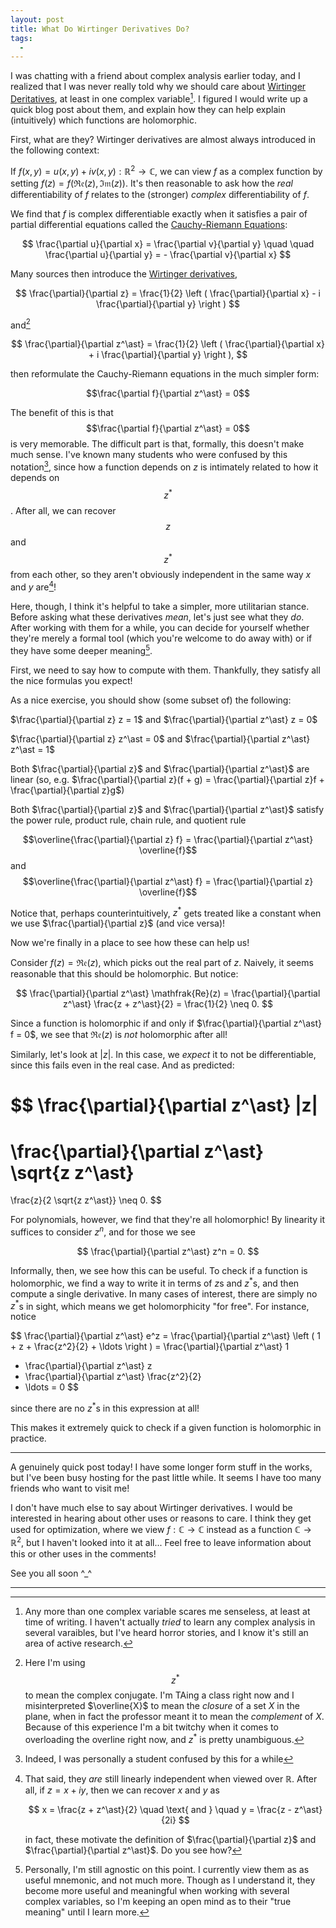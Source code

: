 ```yaml
---
layout: post
title: What Do Wirtinger Derivatives Do?
tags:
  - 
---
```


I was chatting with a friend about complex analysis earlier today, and I 
realized that I was never really told why we should care about 
[Wirtinger Deritatives][1], at least in one complex variable[^1].
I figured I would write up a quick blog post about them, and explain how they
can help explain (intuitively) which functions are holomorphic.

First, what are they? Wirtinger derivatives are almost always introduced in
the following context:

If $f(x,y) = u(x,y) + i v(x,y) : \mathbb{R}^2 \to \mathbb{C}$, 
we can view $f$ as a complex function by setting 
$f(z) = f(\mathfrak{Re}(z), \mathfrak{Im}(z))$. It's then reasonable to ask 
how the _real_ differentiability of $f$ relates to the (stronger)
_complex_ differentiability of $f$.

We find that $f$ is complex differentiable exactly when it satisfies a pair
of partial differential equations called the [Cauchy-Riemann Equations][2]:

$$
\frac{\partial u}{\partial x} = \frac{\partial v}{\partial y} 
\quad \quad 
\frac{\partial u}{\partial y} = - \frac{\partial v}{\partial x} 
$$

Many sources then introduce the [Wirtinger derivatives][1],

$$
\frac{\partial}{\partial z} 
= \frac{1}{2} \left ( \frac{\partial}{\partial x} - i \frac{\partial}{\partial y} \right )
$$

and[^5]

$$
\frac{\partial}{\partial z^\ast} 
= \frac{1}{2} \left ( \frac{\partial}{\partial x} + i \frac{\partial}{\partial y} \right ),
$$

then reformulate the Cauchy-Riemann equations in the much simpler form:

<div class=boxed markdown=1>

$$\frac{\partial f}{\partial z^\ast} = 0$$

</div>

The benefit of this is that $$\frac{\partial f}{\partial z^\ast} = 0$$
is very memorable. The difficult part is that, formally, this doesn't make 
much sense. I've known many students who were confused by this notation[^2], 
since how a function depends on $z$ is intimately related to how it depends on 
$$z^\ast$$. After all, we can recover $$z$$ and $$z^\ast$$ from each other,
so they aren't obviously independent in the same way $x$ and $y$ are[^3]! 

Here, though, I think it's helpful to take a simpler, more utilitarian stance.
Before asking what these derivatives _mean_, let's just see what they _do_.
After working with them for a while, you can decide for yourself whether they're
merely a formal tool (which you're welcome to do away with) or if they have
some deeper meaning[^4].

First, we need to say how to compute with them. Thankfully, they satisfy all
the nice formulas you expect! 

<div class=boxed markdown=1>

As a nice exercise, you should show 
(some subset of) the following:

$\frac{\partial}{\partial z} z = 1$ and 
$\frac{\partial}{\partial z^\ast} z = 0$

$\frac{\partial}{\partial z} z^\ast = 0$ and 
$\frac{\partial}{\partial z^\ast} z^\ast = 1$

Both $\frac{\partial}{\partial z}$ and $\frac{\partial}{\partial z^\ast}$
are linear 
(so, e.g. 
$\frac{\partial}{\partial z}(f + g) 
= \frac{\partial}{\partial z}f + \frac{\partial}{\partial z}g$)

Both $\frac{\partial}{\partial z}$ and $\frac{\partial}{\partial z^\ast}$
satisfy the power rule, product rule, chain rule, and quotient rule

$$\overline{\frac{\partial}{\partial z} f} 
= \frac{\partial}{\partial z^\ast} \overline{f}$$
and
$$\overline{\frac{\partial}{\partial z^\ast} f}
= \frac{\partial}{\partial z} \overline{f}$$

Notice that, perhaps counterintuitively, $z^\ast$ gets treated like a constant
when we use $\frac{\partial}{\partial z}$ (and vice versa)! 

</div>

Now we're finally in a place to see how these can help us!

Consider $f(z) = \mathfrak{Re}(z)$, which picks out the real part of $z$. 
Naively, it seems reasonable that this should be holomorphic. But notice:

$$
\frac{\partial}{\partial z^\ast} \mathfrak{Re}(z) 
= \frac{\partial}{\partial z^\ast} \frac{z + z^\ast}{2}
= \frac{1}{2}
\neq 0.
$$

Since a function is holomorphic if and only if 
$\frac{\partial}{\partial z^\ast} f = 0$, we see that
$\mathfrak{Re}(z)$ is _not_ holomorphic after all!

Similarly, let's look at $|z|$. In this case, we _expect_ it to not be
differentiable, since this fails even in the real case. And as predicted:

$$
\frac{\partial}{\partial z^\ast} |z|
= 
\frac{\partial}{\partial z^\ast} \sqrt{z z^\ast}
=
\frac{z}{2 \sqrt{z z^\ast}}
\neq 0.
$$

For polynomials, however, we find that they're all holomorphic!
By linearity it suffices to consider $z^n$, and for those we see

$$
\frac{\partial}{\partial z^\ast} z^n = 0.
$$

Informally, then, we see how this can be useful. To check if a function
is holomorphic, we find a way to write it in terms of $z$s and $z^\ast$s,
and then compute a single derivative. In many cases of interest, there are
simply no $z^\ast$s in sight, which means we get holomorphicity "for free".
For instance, notice

$$
\frac{\partial}{\partial z^\ast} e^z
= \frac{\partial}{\partial z^\ast} \left ( 1 + z + \frac{z^2}{2} + \ldots \right )
= \frac{\partial}{\partial z^\ast} 1 
+ \frac{\partial}{\partial z^\ast} z
+ \frac{\partial}{\partial z^\ast} \frac{z^2}{2}
+ \ldots
= 0
$$

since there are no $z^\ast$s in this expression at all!

This makes it extremely quick to check if a given function is holomorphic
in practice.

---

A genuinely quick post today! I have some longer form stuff in the works,
but I've been busy hosting for the past little while. It seems I have too
many friends who want to visit me! 

I don't have much else to say about
Wirtinger derivatives. I would be interested in hearing about other uses
or reasons to care. I think they get used for optimization,
where we view $f : \mathbb{C} \to \mathbb{C}$ instead as a function
$\mathbb{C} \to \mathbb{R}^2$, but I haven't looked into it at all...
Feel free to leave information about this or other uses in the comments!

See you all soon ^_^

---

[^1]:
    Any more than one complex variable scares me senseless, at least at
    time of writing. I haven't actually _tried_ to learn any complex analysis
    in several varaibles, but I've heard horror stories, and I know it's still
    an area of active research.

[^2]:
    Indeed, I was personally a student confused by this for a while

[^3]:
    That said, they _are_ still linearly independent when viewed over $\mathbb{R}$.
    After all, if $z = x + iy$, then we can recover $x$ and $y$ as

    $$
    x = \frac{z + z^\ast}{2}
    \quad
    \text{ and }
    \quad
    y = \frac{z - z^\ast}{2i}
    $$

    in fact, these motivate the definition of $\frac{\partial}{\partial z}$
    and $\frac{\partial}{\partial z^\ast}$. Do you see how?
    
[^4]:
    Personally, I'm still agnostic on this point. I currently view them as
    as useful mnemonic, and not much more. Though as I understand it, they
    become more useful and meaningful when working with several complex 
    variables, so I'm keeping an open mind as to their "true meaning" until
    I learn more.

[^5]:
    Here I'm using $$z^\ast$$ to mean the complex conjugate. I'm TAing a class
    right now and I misinterpreted $\overline{X}$ to mean the _closure_ of
    a set $X$ in the plane, when in fact the professor meant it to 
    mean the _complement_ of $X$. Because of this experience I'm a bit twitchy 
    when it comes to overloading the overline right now,
    and $z^\ast$ is pretty unambiguous.

[1]: https://en.wikipedia.org/wiki/Wirtinger_derivatives
[2]: https://en.wikipedia.org/wiki/Cauchy%E2%80%93Riemann_equations
